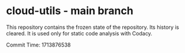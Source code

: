 # cloud-utils - main branch

This repository contains the frozen state of the repository.
Its history is cleared. It is used only for static code
analysis with Codacy.

Commit Time: 1713876538